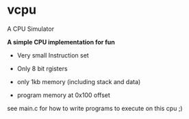 # vcpu
A CPU Simulator

**A simple CPU implementation  for fun**
- Very small Instruction set

- Only 8 bit rgisters

- only 1kb memory (including stack and data)

- program memory at 0x100 offset


see main.c for how to write programs to execute on this cpu ;)

